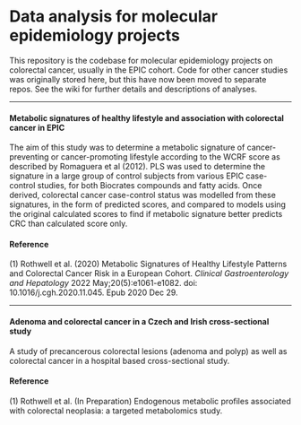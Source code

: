 # Data analysis for molecular epidemiology projects

This repository is the codebase for molecular epidemiology projects on colorectal cancer, usually in the EPIC cohort. Code for other cancer studies was originally stored here, but this have now been moved to separate repos. See the wiki for further details and descriptions of analyses.

---

#### Metabolic signatures of healthy lifestyle and association with colorectal cancer in EPIC

The aim of this study was to determine a metabolic signature of cancer-preventing or cancer-promoting lifestyle according to the WCRF score as described by Romaguera et al (2012). PLS was used to determine the signature in a large group of control subjects from various EPIC case-control studies, for both Biocrates compounds and fatty acids. Once derived, colorectal cancer case-control status was modelled from these signatures, in the form of predicted scores, and compared to models using the original calculated scores to find if metabolic signature better predicts CRC than calculated score only.

#### Reference

(1) Rothwell et al. (2020) Metabolic Signatures of Healthy Lifestyle Patterns and Colorectal Cancer Risk in a European Cohort. *Clinical Gastroenterology and Hepatology* 2022 May;20(5):e1061-e1082. doi: 10.1016/j.cgh.2020.11.045. Epub 2020 Dec 29.

---

#### Adenoma and colorectal cancer in a Czech and Irish cross-sectional study

A study of precancerous colorectal lesions (adenoma and polyp) as well as colorectal cancer in a hospital based cross-sectional study.

#### Reference

(1) Rothwell et al. (In Preparation) Endogenous metabolic profiles associated with colorectal neoplasia: a targeted metabolomics study.









